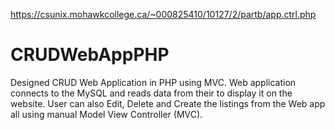 https://csunix.mohawkcollege.ca/~000825410/10127/2/partb/app.ctrl.php
# CRUDWebAppPHP
Designed CRUD Web Application in PHP using MVC. Web application connects to the MySQL and reads data from their to display it on the website. User can also Edit, Delete and Create the listings from the Web app all using manual Model View Controller (MVC).
